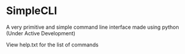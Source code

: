 # SimpleCLI
A very primitive and simple command line interface made using python (Under Active Development)

View help.txt for the list of commands